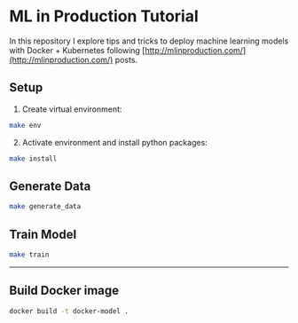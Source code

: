 # ML in Production Tutorial 

In this repository I explore tips and tricks to deploy machine learning models with Docker + Kubernetes following [http://mlinproduction.com/](http://mlinproduction.com/) posts. 

## Setup 

1. Create virtual environment: 
```bash
make env
```

2. Activate environment and install python packages:
```bash
make install
```

## Generate Data 

```bash
make generate_data
```

## Train Model

```bash
make train
```

---

## Build Docker image
```bash
docker build -t docker-model .
```
